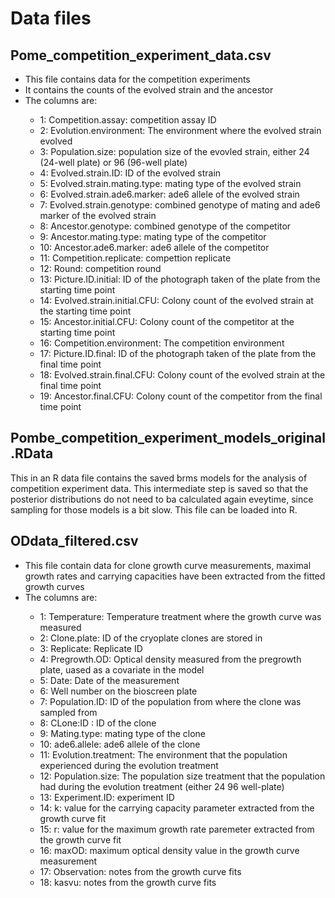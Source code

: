 # Data files

## Pome_competition_experiment_data.csv
<ul>
  <li> This file contains data for the competition experiments</li>
  <li> It contains the counts of the evolved strain and the ancestor</li>
  <li> The columns are:</li>
  <ul>
  <li> 1: Competition.assay: competition assay ID </li>
  <li> 2: Evolution.environment: The environment where the evolved strain evolved </li>
  <li> 3: Population.size: population size of the evovled strain, either 24 (24-well plate) or 96 (96-well plate)</li>
  <li> 4: Evolved.strain.ID:  ID of the evolved strain </li>
  <li> 5: Evolved.strain.mating.type:  mating type of the evolved strain </li>
  <li> 6: Evolved.strain.ade6.marker: ade6 allele of the evolved strain </li>
  <li> 7: Evolved.strain.genotype: combined genotype of mating and ade6 marker of the evolved strain </li>
  <li> 8: Ancestor.genotype: combined genotype of the competitor</li>
  <li> 9: Ancestor.mating.type: mating type of the competitor </li>
  <li> 10: Ancestor.ade6.marker: ade6 allele of the competitor </li>
  <li> 11: Competition.replicate:  compettion replicate </li>
  <li> 12: Round: competition round </li>
  <li> 13: Picture.ID.initial: ID of the photograph taken of the plate from the starting time point </li>
  <li> 14: Evolved.strain.initial.CFU: Colony count of the evolved strain at the starting time point </li>
  <li> 15: Ancestor.initial.CFU: Colony count of the competitor at the starting time point </li>
  <li> 16: Competition.environment: The competition environment </li>
  <li> 17: Picture.ID.final: ID of the photograph taken of the plate from the final time point </li>
  <li> 18: Evolved.strain.final.CFU: Colony count of the evolved strain at the final time point </li>
  <li> 19: Ancestor.final.CFU: Colony count of the competitor from the final time point </li>
  </ul>
</ul>

## Pombe_competition_experiment_models_original.RData

This in an R data file contains the saved brms models for the analysis of competition experiment data. This intermediate step is saved so that the posterior distributions do not need to ba calculated again eveytime, since sampling for those models is a bit slow. This file can be loaded into R.

## ODdata_filtered.csv

<ul>
  <li> This file contain data for clone growth curve measurements, maximal growth rates and carrying capacities have been extracted from the fitted growth curves </li>
  <li> The columns are: </li>
  <ul>
    <li> 1: Temperature: Temperature treatment where the growth curve was measured </li>
    <li> 2: Clone.plate: ID of the cryoplate clones are stored in </li>
    <li> 3: Replicate: Replicate ID </li>
    <li> 4: Pregrowth.OD: Optical density measured from the pregrowth plate, uased as a covariate in the model </li>
    <li> 5: Date: Date of the measurement </li>
    <li> 6: Well number on the bioscreen plate </li>
    <li> 7: Population.ID: ID of the population from where the clone was sampled from </li>
    <li> 8: CLone:ID : ID of the clone </li>
    <li> 9: Mating.type: mating type of the clone </li>
    <li> 10: ade6.allele: ade6 allele of the clone </li>
    <li> 11: Evolution.treatment: The environment that the population experienced during the evolution treatment </li>
    <li> 12: Population.size: The population size treatment that the population had during the evolution treatment (either 24 96 well-plate) </li>
    <li> 13: Experiment.ID: experiment ID </li>
    <li> 14: k: value for the carrying capacity parameter extracted from the growth curve fit </li>
    <li> 15: r: value for the maximum growth rate paremeter extracted from the growth curve fit </li>
    <li> 16: maxOD: maximum optical density value in the growth curve measurement </li>
    <li> 17: Observation: notes from the growth curve fits </li>
    <li> 18: kasvu: notes from the growth curve fits </li>
  </ul>
</ul>
